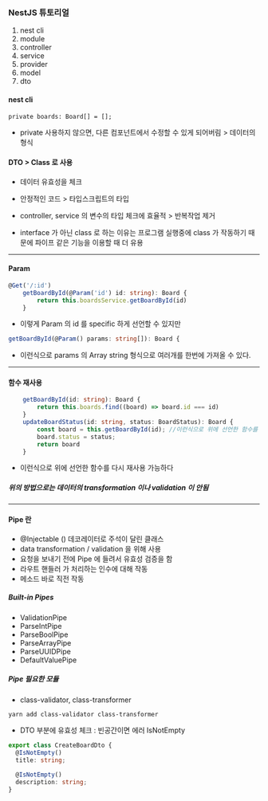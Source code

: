 ### NestJS 튜토리얼
1. nest cli
2. module
3. controller
4. service
5. provider
6. model
7. dto

#### nest cli

####
```
private boards: Board[] = []; 
```
- private 사용하지 않으면, 다른 컴포넌트에서 수정할 수 있게 되어버림 > 데이터의 형식


#### DTO > Class 로 사용
- 데이터 유효성을 체크
- 안정적인 코드 > 타입스크립트의 타입

- controller, service 의 변수의 타입 체크에 효율적 > 반복작업 제거
- interface 가 아닌 class 로 하는 이유는 프로그램 실행중에 class 가 작동하기 때문에 파이프 같은 기능을 이용할 때 더 유용

---
#### Param
```typescript
@Get('/:id')
    getBoardById(@Param('id') id: string): Board {
        return this.boardsService.getBoardById(id)
    }
```
- 이렇게 Param 의 id 를 specific 하게 선언할 수 있지만
```typescript
getBoardById(@Param() params: string[]): Board {
```
- 이런식으로 params 의 Array string 형식으로 여러개를 한번에 가져올 수 있다.

---
#### 함수 재사용
```typescript
    getBoardById(id: string): Board {
        return this.boards.find((board) => board.id === id)
    }
    updateBoardStatus(id: string, status: BoardStatus): Board {
        const board = this.getBoardById(id); //이런식으로 위에 선언한 함수를 다시 재사용 가능하다
        board.status = status;
        return board
    }
```
- 이런식으로 위에 선언한 함수를 다시 재사용 가능하다


##### 위의 방법으로는 데이터의 transformation 이나 validation 이 안됨
---

#### Pipe 란
- @Injectable () 데코레이터로 주석이 달린 클래스
- data transformation / validation 을 위해 사용
- 요청을 보내기 전에 Pipe 에 들려서 유효성 검증을 함
- 라우트 핸들러 가 처리하는 인수에 대해 작동
- 메소드 바로 직전 작동

##### Built-in Pipes
- ValidationPipe
- ParseIntPipe
- ParseBoolPipe
- ParseArrayPipe
- ParseUUIDPipe
- DefaultValuePipe

##### Pipe 필요한 모듈
- class-validator, class-transformer
```bash
yarn add class-validator class-transformer
```
- DTO 부분에 유효성 체크 : 빈공간이면 에러 IsNotEmpty
```typescript
export class CreateBoardDto {
  @IsNotEmpty()
  title: string;

  @IsNotEmpty()
  description: string;
}
```
